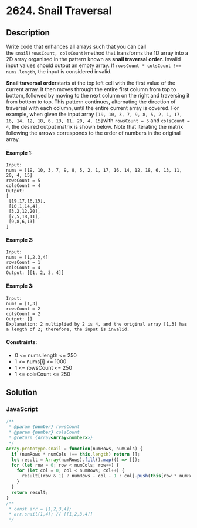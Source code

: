 # 2624. Snail Traversal


## Description
Write code that enhances all arrays such that you can call the `snail(rowsCount, colsCount)`method that transforms the 1D array into a 2D array organised in the pattern known as **snail traversal order**. Invalid input values should output an empty array. If `rowsCount * colsCount !== nums.length`, the input is considered invalid.

**Snail traversal order**starts at the top left cell with the first value of the current array. It then moves through the entire first column from top to bottom, followed by moving to the next column on the right and traversing it from bottom to top. This pattern continues, alternating the direction of traversal with each column, until the entire current array is covered. For example, when given the input array `[19, 10, 3, 7, 9, 8, 5, 2, 1, 17, 16, 14, 12, 18, 6, 13, 11, 20, 4, 15]`with `rowsCount = 5` and `colsCount = 4`, the desired output matrix is shown below. Note that iterating the matrix following the arrows corresponds to the order of numbers in the original array.

#### Example 1:
```
Input: 
nums = [19, 10, 3, 7, 9, 8, 5, 2, 1, 17, 16, 14, 12, 18, 6, 13, 11, 20, 4, 15]
rowsCount = 5
colsCount = 4
Output: 
[
 [19,17,16,15],
 [10,1,14,4],
 [3,2,12,20],
 [7,5,18,11],
 [9,8,6,13]
]
```

#### Example 2:
```
Input: 
nums = [1,2,3,4]
rowsCount = 1
colsCount = 4
Output: [[1, 2, 3, 4]]
```

#### Example 3:
```
Input: 
nums = [1,3]
rowsCount = 2
colsCount = 2
Output: []
Explanation: 2 multiplied by 2 is 4, and the original array [1,3] has a length of 2; therefore, the input is invalid.
```

#### Constraints:
- 0 <= nums.length <= 250
- 1 <= nums[i] <= 1000
- 1 <= rowsCount <= 250
- 1 <= colsCount <= 250


## Solution

### JavaScript
```js
/**
 * @param {number} rowsCount
 * @param {number} colsCount
 * @return {Array<Array<number>>}
 */
Array.prototype.snail = function(numRows, numCols) {
  if (numRows * numCols !== this.length) return [];
  let result = Array(numRows).fill().map(() => []);
  for (let row = 0; row < numCols; row++) {
    for (let col = 0; col < numRows; col++) {
      result[(row & 1) ? numRows - col - 1 : col].push(this[row * numRows + col]);
    }
  }
  return result;
}
/**
 * const arr = [1,2,3,4];
 * arr.snail(1,4); // [[1,2,3,4]]
 */
```
